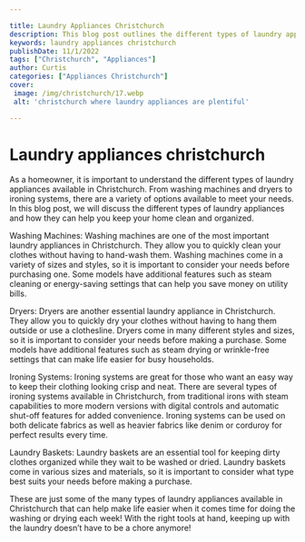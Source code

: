 ```yaml
---

title: Laundry Appliances Christchurch
description: This blog post outlines the different types of laundry appliances available in Christchurch, helping homeowners to choose the right appliance for their needs and keep their home clean and organised. Read on to learn more about the different options available.
keywords: laundry appliances christchurch
publishDate: 11/1/2022
tags: ["Christchurch", "Appliances"]
author: Curtis
categories: ["Appliances Christchurch"]
cover: 
 image: /img/christchurch/17.webp
 alt: 'christchurch where laundry appliances are plentiful'

---
```


# Laundry appliances christchurch

As a homeowner, it is important to understand the different types of laundry appliances available in Christchurch. From washing machines and dryers to ironing systems, there are a variety of options available to meet your needs. In this blog post, we will discuss the different types of laundry appliances and how they can help you keep your home clean and organized.

Washing Machines: Washing machines are one of the most important laundry appliances in Christchurch. They allow you to quickly clean your clothes without having to hand-wash them. Washing machines come in a variety of sizes and styles, so it is important to consider your needs before purchasing one. Some models have additional features such as steam cleaning or energy-saving settings that can help you save money on utility bills.

Dryers: Dryers are another essential laundry appliance in Christchurch. They allow you to quickly dry your clothes without having to hang them outside or use a clothesline. Dryers come in many different styles and sizes, so it is important to consider your needs before making a purchase. Some models have additional features such as steam drying or wrinkle-free settings that can make life easier for busy households.

Ironing Systems: Ironing systems are great for those who want an easy way to keep their clothing looking crisp and neat. There are several types of ironing systems available in Christchurch, from traditional irons with steam capabilities to more modern versions with digital controls and automatic shut-off features for added convenience. Ironing systems can be used on both delicate fabrics as well as heavier fabrics like denim or corduroy for perfect results every time. 

Laundry Baskets: Laundry baskets are an essential tool for keeping dirty clothes organized while they wait to be washed or dried. Laundry baskets come in various sizes and materials, so it is important to consider what type best suits your needs before making a purchase. 

These are just some of the many types of laundry appliances available in Christchurch that can help make life easier when it comes time for doing the washing or drying each week! With the right tools at hand, keeping up with the laundry doesn’t have to be a chore anymore!